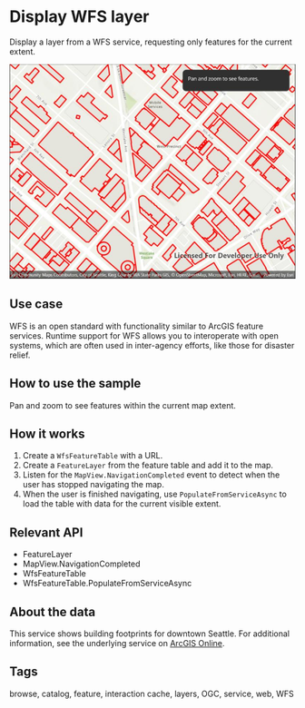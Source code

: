 # Display WFS layer

Display a layer from a WFS service, requesting only features for the current extent.

![Image of display WFS layer](displaywfs.jpg)

## Use case

WFS is an open standard with functionality similar to ArcGIS feature services. Runtime support for WFS allows you to interoperate with open systems, which are often used in inter-agency efforts, like those for disaster relief.

## How to use the sample

Pan and zoom to see features within the current map extent.

## How it works

1. Create a `WfsFeatureTable` with a URL.
2. Create a `FeatureLayer` from the feature table and add it to the map.
3. Listen for the `MapView.NavigationCompleted` event to detect when the user has stopped navigating the map.
4. When the user is finished navigating, use `PopulateFromServiceAsync` to load the table with data for the current visible extent.

## Relevant API

* FeatureLayer
* MapView.NavigationCompleted
* WfsFeatureTable
* WfsFeatureTable.PopulateFromServiceAsync

## About the data

This service shows building footprints for downtown Seattle. For additional information, see the underlying service on [ArcGIS Online](https://arcgisruntime.maps.arcgis.com/home/item.html?id=1b81d35c5b0942678140efc29bc25391).

## Tags

browse, catalog, feature, interaction cache, layers, OGC, service, web, WFS
